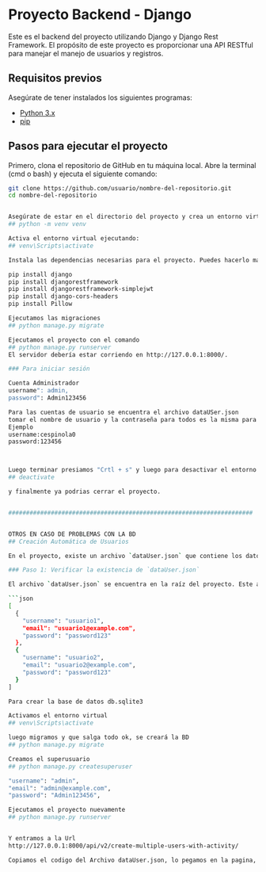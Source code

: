 # Proyecto Backend - Django

Este es el backend del proyecto utilizando Django y Django Rest Framework. El propósito de este proyecto es proporcionar una API RESTful para manejar el manejo de usuarios y registros.

## Requisitos previos

Asegúrate de tener instalados los siguientes programas:

- [Python 3.x](https://www.python.org/downloads/)
- [pip](https://pip.pypa.io/en/stable/)

## Pasos para ejecutar el proyecto

Primero, clona el repositorio de GitHub en tu máquina local. Abre la terminal (cmd o bash) y ejecuta el siguiente comando:

```bash
git clone https://github.com/usuario/nombre-del-repositorio.git
cd nombre-del-repositorio


Asegúrate de estar en el directorio del proyecto y crea un entorno virtual. Ejecuta el siguiente comando en la terminal:
## python -m venv venv

Activa el entorno virtual ejecutando:
## venv\Scripts\activate

Instala las dependencias necesarias para el proyecto. Puedes hacerlo manualmente con los siguientes comandos:

pip install django
pip install djangorestframework
pip install djangorestframework-simplejwt
pip install django-cors-headers
pip install Pillow

Ejecutamos las migraciones
## python manage.py migrate

Ejecutamos el proyecto con el comando
## python manage.py runserver
El servidor debería estar corriendo en http://127.0.0.1:8000/.

### Para iniciar sesión 

Cuenta Administrador
username": admin,
password": Admin123456

Para las cuentas de usuario se encuentra el archivo dataUSer.json
tomar el nombre de usuario y la contraseña para todos es la misma para cualquier usuario.
Ejemplo
username:cespinola0
password:123456



Luego terminar presiamos "Crtl + s" y luego para desactivar el entorno virtual colocamos el comando
## deactivate

y finalmente ya podrias cerrar el proyecto.


#####################################################################


OTROS EN CASO DE PROBLEMAS CON LA BD
## Creación Automática de Usuarios

En el proyecto, existe un archivo `dataUser.json` que contiene los datos de los usuarios que deben ser creados en el sistema. Si este archivo no existe o se borra accidentalmente, puedes volver a generar los usuarios mediante un endpoint de la API.

### Paso 1: Verificar la existencia de `dataUser.json`

El archivo `dataUser.json` se encuentra en la raíz del proyecto. Este archivo debe contener un array de objetos con la información de los usuarios, por ejemplo:

```json
[
  {
    "username": "usuario1",
    "email": "usuario1@example.com",
    "password": "password123"
  },
  {
    "username": "usuario2",
    "email": "usuario2@example.com",
    "password": "password123"
  }
]

Para crear la base de datos db.sqlite3

Activamos el entorno virtual
## venv\Scripts\activate

luego migramos y que salga todo ok, se creará la BD
## python manage.py migrate

Creamos el superusuario
## python manage.py createsuperuser

"username": "admin",
"email": "admin@example.com",
"password": "Admin123456",

Ejecutamos el proyecto nuevamente
## python manage.py runserver


Y entramos a la Url
http://127.0.0.1:8000/api/v2/create-multiple-users-with-activity/

Copiamos el codigo del Archivo dataUser.json, lo pegamos en la pagina, le damos al boton "Post" y verificamos que se hayan creado exitosamente los usuarios.


